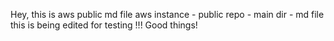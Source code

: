 Hey, this is aws public md file
 aws instance - public repo - main dir - md file
 this is being edited for testing !!! 
 Good things!
